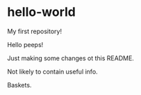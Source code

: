 # hello-world
My first repository!

Hello peeps!

Just making some changes ot this README.

Not likely to contain useful info.

Baskets.

